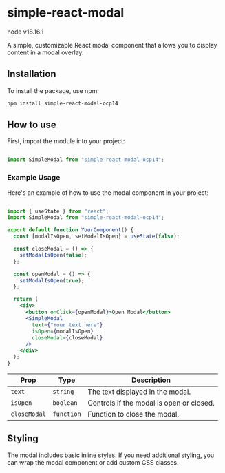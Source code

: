 # simple-react-modal

node v18.16.1

A simple, customizable React modal component that allows you to display content in a modal overlay. 

## Installation

To install the package, use npm:

```bash
npm install simple-react-modal-ocp14
```
## How to use
First, import the module into your project:

```js

import SimpleModal from "simple-react-modal-ocp14";

```

### Example Usage
Here's an example of how to use the modal component in your project:
```jsx

import { useState } from "react";
import SimpleModal from "simple-react-modal-ocp14";

export default function YourComponent() {
  const [modalIsOpen, setModalIsOpen] = useState(false);

  const closeModal = () => {
    setModalIsOpen(false);
  };

  const openModal = () => {
    setModalIsOpen(true);
  };

  return (
    <div>
      <button onClick={openModal}>Open Modal</button>
      <SimpleModal
        text={"Your text here"}
        isOpen={modalIsOpen}
        closeModal={closeModal}
      />
    </div>
  );
}
```

| Prop          | Type       | Description                              |
|---------------|------------|------------------------------------------|
| `text`        | `string`   | The text displayed in the modal.         |
| `isOpen`      | `boolean`  | Controls if the modal is open or closed. |
| `closeModal`  | `function` | Function to close the modal.             |


## Styling
The modal includes basic inline styles. If you need additional styling, you can wrap the modal component or add custom CSS classes.

